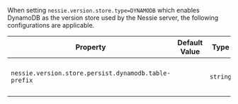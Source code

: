 When setting `nessie.version.store.type=DYNAMODB` which enables DynamoDB as the version  store used by the Nessie server, the following configurations are applicable.

| Property | Default Value | Type | Description |
|----------|---------------|------|-------------|
| `nessie.version.store.persist.dynamodb.table-prefix` |  | `string` | Prefix for tables, default is no prefix.  |
